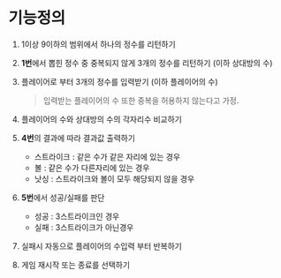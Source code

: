 # 기능정의

1. 1이상 9이하의 범위에서 하나의 정수를 리턴하기

2. **1번**에서 뽑힌 정수 중 중복되지 않게 3개의 정수를 리턴하기 (이하 상대방의 수)

3. 플레이어로 부터 3개의 정수를 입력받기  (이하 플레이어의 수)

   > 입력받는 플레이어의 수 또한 중복을 허용하지 않는다고 가정.

4. 플레이어의 수와 상대방의 수의 각자리수 비교하기

5. **4번**의 결과에 따라 결과값 출력하기

   - 스트라이크 : 같은 수가 같은 자리에 있는 경우
   - 볼 : 같은 수가 다른자리에 있는 경우
   - 낫싱 : 스트라이크와 볼이 모두 해당되지 않을 경우

6. **5번**에서 성공/실패를 판단

   - 성공 : 3스트라이크인 경우
   - 실패 : 3스트라이크가 아닌경우

7. 실패시 자동으로 플레이어의 수입력 부터 반복하기

8. 게임 재시작 또는 종료를 선택하기